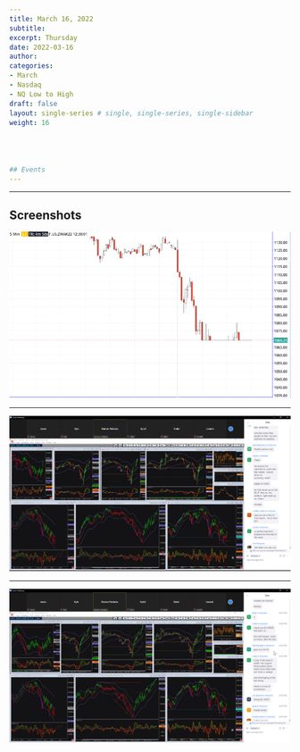 ```yaml
---
title: March 16, 2022
subtitle: 
excerpt: Thursday
date: 2022-03-16
author: 
categories:
- March
- Nasdaq
- NQ Low to High
draft: false
layout: single-series # single, single-series, single-sidebar
weight: 16




## Events
---
```




---

## Screenshots




![screen shot](20220316_000100.png)

---



![screen shot](20220316_000101.png)

---



![screen shot](20220316_000102.png)
